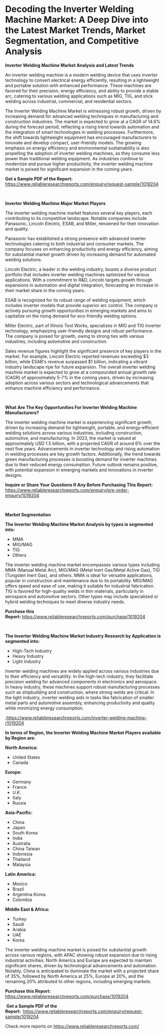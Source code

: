 <p><h1>Decoding the Inverter Welding Machine Market: A Deep Dive into the Latest Market Trends, Market Segmentation, and Competitive Analysis</h1></p><p><strong>Inverter Welding Machine Market Analysis and Latest Trends</strong></p>
<p><p>An inverter welding machine is a modern welding device that uses inverter technology to convert electrical energy efficiently, resulting in a lightweight and portable solution with enhanced performance. These machines are favored for their precision, energy efficiency, and ability to provide a stable arc, catering to various welding applications such as MIG, TIG, and stick welding across industrial, commercial, and residential sectors.</p><p>The Inverter Welding Machine Market is witnessing robust growth, driven by increasing demand for advanced welding techniques in manufacturing and construction industries. The market is expected to grow at a CAGR of 14.6% during the forecast period, reflecting a rising trend towards automation and the integration of smart technologies in welding processes. Furthermore, the shift towards lightweight equipment has encouraged manufacturers to innovate and develop compact, user-friendly models. The growing emphasis on energy efficiency and environmental sustainability is also propelling the adoption of inverter welding machines, as they consume less power than traditional welding equipment. As industries continue to modernize and pursue higher productivity, the inverter welding machine market is poised for significant expansion in the coming years.</p></p>
<p><strong>Get a Sample PDF of the Report:&nbsp;</strong> <a href="https://www.reliableresearchreports.com/enquiry/request-sample/1019204?utm_campaign=2479&utm_medium=2&utm_source=Github&utm_content=ia&utm_term=17022025&utm_id=inverter-welding-machine">https://www.reliableresearchreports.com/enquiry/request-sample/1019204</a></p>
<p>&nbsp;</p>
<p><strong>Inverter Welding Machine Major Market Players</strong></p>
<p><p>The inverter welding machine market features several key players, each contributing to its competitive landscape. Notable companies include Panasonic, Lincoln Electric, ESAB, and Miller, renowned for their innovation and quality. </p><p>Panasonic has established a strong presence with advanced inverter technologies catering to both industrial and consumer markets. The company focuses on enhancing productivity and energy efficiency, aiming for substantial market growth driven by increasing demand for automated welding solutions.</p><p>Lincoln Electric, a leader in the welding industry, boasts a diverse product portfolio that includes inverter welding machines optimized for various applications. With a commitment to R&D, Lincoln targets growth through expansions in automation and digital integration, forecasting an increase in their market share in the coming years.</p><p>ESAB is recognized for its robust range of welding equipment, which includes inverter models that provide superior arc control. The company is actively pursuing growth opportunities in emerging markets and aims to capitalize on the rising demand for eco-friendly welding options. </p><p>Miller Electric, part of Illinois Tool Works, specializes in MIG and TIG inverter technology, emphasizing user-friendly designs and robust performance. The company is poised for growth, owing to strong ties with various industries, including automotive and construction.</p><p>Sales revenue figures highlight the significant presence of key players in the market. For example, Lincoln Electric reported revenues exceeding $3 billion, while ESAB's revenue surpassed $1 billion, indicating a vibrant industry landscape ripe for future expansion. The overall inverter welding machine market is expected to grow at a compounded annual growth rate (CAGR) of approximately 5-7% in the coming years, driven by increasing adoption across various sectors and technological advancements that enhance machine efficiency and performance.</p></p>
<p>&nbsp;</p>
<p><strong>What Are The Key Opportunities For Inverter Welding Machine Manufacturers?</strong></p>
<p><p>The inverter welding machine market is experiencing significant growth, driven by increasing demand for lightweight, portable, and energy-efficient welding solutions across various industries, including construction, automotive, and manufacturing. In 2023, the market is valued at approximately USD 1.5 billion, with a projected CAGR of around 6% over the next five years. Advancements in inverter technology and rising automation in welding processes are key growth factors. Additionally, the trend towards green manufacturing processes is boosting demand for inverter machines due to their reduced energy consumption. Future outlook remains positive, with potential expansion in emerging markets and innovations in inverter designs.</p></p>
<p><strong>Inquire or Share Your Questions If Any Before Purchasing This Report:</strong> <a href="https://www.reliableresearchreports.com/enquiry/pre-order-enquiry/1019204?utm_campaign=2479&utm_medium=2&utm_source=Github&utm_content=ia&utm_term=17022025&utm_id=inverter-welding-machine">https://www.reliableresearchreports.com/enquiry/pre-order-enquiry/1019204</a></p>
<p>&nbsp;</p>
<p><strong>Market Segmentation</strong></p>
<p><strong>The Inverter Welding Machine Market Analysis by types is segmented into:</strong></p>
<p><ul><li>MMA</li><li>MIG/MAG</li><li>TIG</li><li>Others</li></ul></p>
<p><p>The inverter welding machine market encompasses various types including MMA (Manual Metal Arc), MIG/MAG (Metal Inert Gas/Metal Active Gas), TIG (Tungsten Inert Gas), and others. MMA is ideal for versatile applications, popular in construction and maintenance due to its portability. MIG/MAG offers speed and ease of use, making it suitable for industrial fabrication. TIG is favored for high-quality welds in thin materials, particularly in aerospace and automotive sectors. Other types may include specialized or hybrid welding techniques to meet diverse industry needs.</p></p>
<p><strong>Purchase this Report:&nbsp;</strong><a href="https://www.reliableresearchreports.com/purchase/1019204?utm_campaign=2479&utm_medium=2&utm_source=Github&utm_content=ia&utm_term=17022025&utm_id=inverter-welding-machine">https://www.reliableresearchreports.com/purchase/1019204</a></p>
<p>&nbsp;</p>
<p><strong>The Inverter Welding Machine Market Industry Research by Application is segmented into:</strong></p>
<p><ul><li>High-Tech Industry</li><li>Heavy Industry</li><li>Light Industry</li></ul></p>
<p><p>Inverter welding machines are widely applied across various industries due to their efficiency and versatility. In the high-tech industry, they facilitate precision welding for advanced components in electronics and aerospace. In heavy industry, these machines support robust manufacturing processes such as shipbuilding and construction, where strong welds are critical. In the light industry, inverter welding aids in tasks like fabrication of smaller metal parts and automotive assembly, enhancing productivity and quality while minimizing energy consumption.</p></p>
<p><a href="https://www.reliableresearchreports.com/inverter-welding-machine-r1019204?utm_campaign=2479&utm_medium=2&utm_source=Github&utm_content=ia&utm_term=17022025&utm_id=inverter-welding-machine">&nbsp;https://www.reliableresearchreports.com/inverter-welding-machine-r1019204</a></p>
<p><strong>In terms of Region, the Inverter Welding Machine Market Players available by Region are:</strong></p>
<p>
    <p> <strong> North America: </strong>
        <ul>
            <li>United States</li>
            <li>Canada</li>
        </ul>
        </p> 
    <p> <strong> Europe: </strong>
        <ul>
            <li>Germany</li>
            <li>France</li>
            <li>U.K.</li>
            <li>Italy</li>
            <li>Russia</li>
        </ul>
        </p> 
    <p> <strong> Asia-Pacific: </strong>
        <ul>
            <li>China</li>
            <li>Japan</li>
            <li>South Korea</li>
            <li>India</li>
            <li>Australia</li>
            <li>China Taiwan</li>
            <li>Indonesia</li>
            <li>Thailand</li>
            <li>Malaysia</li>
        </ul>
        </p> 
    <p> <strong> Latin America: </strong>
        <ul>
            <li>Mexico</li>
            <li>Brazil</li>
            <li>Argentina Korea</li>
            <li>Colombia</li>
        </ul>
        </p> 
    <p> <strong> Middle East & Africa: </strong>
        <ul>
            <li>Turkey</li>
            <li>Saudi</li>
            <li>Arabia</li>
            <li>UAE</li>
            <li>Korea</li>
        </ul>
    </p>
    </p>
<p><p>The inverter welding machine market is poised for substantial growth across various regions, with APAC showing robust expansion due to rising industrial activities. North America and Europe are expected to maintain significant shares, driven by technological advancements and automation. Notably, China is anticipated to dominate the market with a projected share of 35%, followed by North America at 25%, Europe at 20%, and the remaining 20% attributed to other regions, including emerging markets.</p></p>
<p><strong>Purchase this Report: </strong><a href="https://www.reliableresearchreports.com/purchase/1019204?utm_campaign=2479&utm_medium=2&utm_source=Github&utm_content=ia&utm_term=17022025&utm_id=inverter-welding-machine">https://www.reliableresearchreports.com/purchase/1019204</a></p>
<p>&nbsp;<strong>Get a Sample PDF of the Report:&nbsp;&nbsp;</strong><a href="https://www.reliableresearchreports.com/enquiry/request-sample/1019204?utm_campaign=2479&utm_medium=2&utm_source=Github&utm_content=ia&utm_term=17022025&utm_id=inverter-welding-machine">https://www.reliableresearchreports.com/enquiry/request-sample/1019204</a></p>
<p><strong></strong></p>
<p>Check more reports on <a href="https://www.reliableresearchreports.com/?utm_campaign=2479&utm_medium=2&utm_source=Github&utm_content=ia&utm_term=17022025&utm_id=inverter-welding-machine">https://www.reliableresearchreports.com/</a></p>